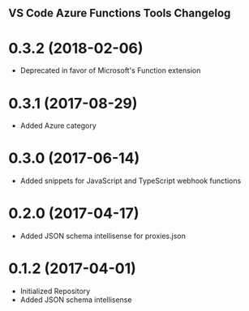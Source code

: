 ## VS Code Azure Functions Tools Changelog

<a name="0.3.2"></a>
# 0.3.2 (2018-02-06)

* Deprecated in favor of Microsoft's Function extension

<a name="0.3.1"></a>
# 0.3.1 (2017-08-29)

* Added Azure category

<a name="0.3.0"></a>
# 0.3.0 (2017-06-14)

* Added snippets for JavaScript and TypeScript webhook functions

<a name="0.2.0"></a>
# 0.2.0 (2017-04-17)

* Added JSON schema intellisense for proxies.json

<a name="0.1.2"></a>
# 0.1.2 (2017-04-01)

* Initialized Repository
* Added JSON schema intellisense

